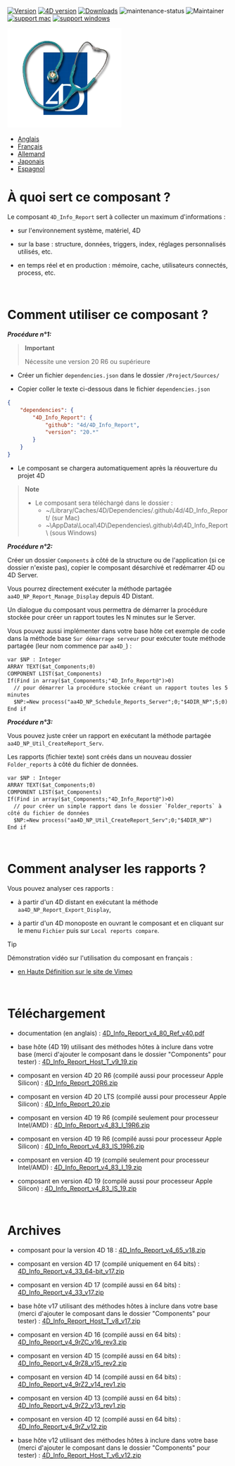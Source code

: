 [![Version](https://img.shields.io/endpoint?url=https://gist.githubusercontent.com/CGareau/dd2aa26e5b6c4152e80e7d3d09f2486a/raw/release_4dir.json)](https://github.com/4d/4D_Info_Report/releases/latest/)
[![4D version](https://img.shields.io/endpoint?url=https://gist.githubusercontent.com/CGareau/dd2aa26e5b6c4152e80e7d3d09f2486a/raw/version_4dir.json)]()
[![Downloads](https://img.shields.io/github/downloads/4d/4D_Info_Report/total.svg)](https://GitHub.com/4d/4D_Info_Report/releases/latest/)
![maintenance-status](https://img.shields.io/badge/maintenance-actively--developed-brightgreen.svg)
![Maintainer](https://img.shields.io/badge/maintainer-ThomasSchlumberger-blue)
<br>
[![support mac](https://img.shields.io/badge/macOS-000000.svg?style=flat-square&logo=apple&labelColor=000000&logoColor=white)]()
[![support windows](https://img.shields.io/badge/windows-0078D6.svg?style=flat-square&logo=MODX&logoColor=white)]()

![info_report](https://raw.githubusercontent.com/4d/4D_Info_Report/main/images/4DIR.png)

-   [Anglais](README.md)
-   [Français](README.fr.md)
-   [Allemand](README.de.md)
-   [Japonais](README.ja.md)
-   [Espagnol](README.es.md)

# À quoi sert ce composant ?

Le composant `4D_Info_Report` sert à collecter un maximum d'informations :

* sur l'environnement système, matériel, 4D

* sur la base : structure, données, triggers, index, réglages personnalisés utilisés, etc.

* en temps réel et en production : mémoire, cache, utilisateurs connectés, process, etc.

<br>

# Comment utiliser ce composant ?

**_Procédure n°1:_**

> **Important**
>
> Nécessite une version 20 R6 ou supérieure

* Créer un fichier `dependencies.json` dans le dossier `/Project/Sources/`

* Copier coller le texte ci-dessous dans le fichier `dependencies.json`

```json
{
	"dependencies": {
		"4D_Info_Report": {
			"github": "4d/4D_Info_Report",
			"version": "20.*"
		}
	}
}
```

* Le composant se chargera automatiquement après la réouverture du projet 4D

> **Note**
>
> * Le composant sera téléchargé dans le dossier :
>   * ~/Library/Caches/4D/Dependencies/.github/4d/4D_Info_Report/ (sur Mac)
>   * ~\AppData\Local\4D\Dependencies\\.github\4d\4D_Info_Report\ (sous Windows)

**_Procédure n°2:_**

Créer un dossier `Components` à côté de la structure ou de l'application (si ce dossier n'existe pas), copier le composant désarchivé et redémarrer 4D ou 4D Server.

Vous pourrez directement exécuter la méthode partagée `aa4D_NP_Report_Manage_Display` depuis 4D Distant.

Un dialogue du composant vous permettra de démarrer la procédure stockée pour créer un rapport toutes les N minutes sur le Server.

Vous pouvez aussi implémenter dans votre base hôte cet exemple de code dans la méthode base `Sur démarrage serveur` pour exécuter toute méthode partagée (leur nom commence par `aa4D_`) :

```4d
var $NP : Integer
ARRAY TEXT($at_Components;0)
COMPONENT LIST($at_Components)
If(Find in array($at_Components;"4D_Info_Report@")>0)
  // pour démarrer la procédure stockée créant un rapport toutes les 5 minutes
  $NP:=New process("aa4D_NP_Schedule_Reports_Server";0;"$4DIR_NP";5;0)
End if
```

**_Procédure n°3:_**

Vous pouvez juste créer un rapport en exécutant la méthode partagée `aa4D_NP_Util_CreateReport_Serv`.

Les rapports (fichier texte) sont créés dans un nouveau dossier `Folder_reports` à côté du fichier de données.

```4d
var $NP : Integer
ARRAY TEXT($at_Components;0)
COMPONENT LIST($at_Components)
If(Find in array($at_Components;"4D_Info_Report@")>0)
  // pour créer un simple rapport dans le dossier `Folder_reports` à côté du fichier de données
  $NP:=New process("aa4D_NP_Util_CreateReport_Serv";0;"$4DIR_NP")
End if
```

<br>

# Comment analyser les rapports ?

Vous pouvez analyser ces rapports :

* à partir d'un 4D distant en exécutant la méthode `aa4D_NP_Report_Export_Display`,

* à partir d'un 4D monoposte en ouvrant le composant et en cliquant sur le menu `Fichier` puis sur `Local reports compare`.

> [!TIP]
> Démonstration vidéo sur l'utilisation du composant en français :
> 
> * [en Haute Définition sur le site de Vimeo](https://vimeo.com/32785939)

<br>

# Téléchargement

* documentation (en anglais) : [4D_Info_Report_v4_80_Ref_v40.pdf](https://github.com/4d/4D_Info_Report/releases/download/archives/4D_Info_Report_v4_80_Ref_v40.pdf)

* base hôte (4D 19) utilisant des méthodes hôtes à inclure dans votre base (merci d'ajouter le composant dans le dossier "Components" pour tester) : [4D_Info_Report_Host_T_v9_19.zip](https://github.com/4d/4D_Info_Report/releases/download/archives/4D_Info_Report_Host_T_v9_19.zip)

* composant en version 4D 20 R6 (compilé aussi pour processeur Apple Silicon) : [4D_Info_Report_20R6.zip](https://github.com/4d/4D_Info_Report/releases/latest/)

* composant en version 4D 20 LTS (compilé aussi pour processeur Apple Silicon) : [4D_Info_Report_20.zip](https://github.com/4d/4D_Info_Report/releases/latest/)

* composant en version 4D 19 R6 (compilé seulement pour processeur Intel/AMD) : [4D_Info_Report_v4_83_I_19R6.zip](https://github.com/4d/4D_Info_Report/releases/download/archives/4D_Info_Report_v4_83_I_19R6.zip)

* composant en version 4D 19 R6 (compilé aussi pour processeur Apple Silicon) : [4D_Info_Report_v4_83_IS_19R6.zip](https://github.com/4d/4D_Info_Report/releases/download/archives/4D_Info_Report_v4_83_IS_19R6.zip)

* composant en version 4D 19 (compilé seulement pour processeur Intel/AMD) : [4D_Info_Report_v4_83_I_19.zip](https://github.com/4d/4D_Info_Report/releases/download/archives/4D_Info_Report_v4_83_I_19.zip)

* composant en version 4D 19 (compilé aussi pour processeur Apple Silicon) : [4D_Info_Report_v4_83_IS_19.zip](https://github.com/4d/4D_Info_Report/releases/download/archives/4D_Info_Report_v4_83_IS_19.zip)

<br>

# Archives

* composant pour la version 4D 18 : [4D_Info_Report_v4_65_v18.zip](https://github.com/4d/4D_Info_Report/releases/download/archives/4D_Info_Report_v4_65_v18.zip)

* composant en version 4D 17 (compilé uniquement en 64 bits) : [4D_Info_Report_v4_33_64-bit_v17.zip](https://github.com/4d/4D_Info_Report/releases/download/archives/4D_Info_Report_v4_33_64-bit_v17.zip)

* composant en version 4D 17 (compilé aussi en 64 bits) : [4D_Info_Report_v4_33_v17.zip](https://github.com/4d/4D_Info_Report/releases/download/archives/4D_Info_Report_v4_33_v17.zip)

* base hôte v17 utilisant des méthodes hôtes à inclure dans votre base (merci d'ajouter le composant dans le dossier "Components" pour tester) : [4D_Info_Report_Host_T_v8_v17.zip](https://github.com/4d/4D_Info_Report/releases/download/archives/4D_Info_Report_Host_T_v8_v17.zip)

* composant en version 4D 16 (compilé aussi en 64 bits) : [4D_Info_Report_v4_9rZC_v16_rev3.zip](https://github.com/4d/4D_Info_Report/releases/download/archives/4D_Info_Report_v4_9rZC_v16_rev3.zip)

* composant en version 4D 15 (compilé aussi en 64 bits) : [4D_Info_Report_v4_9rZ8_v15_rev2.zip](https://github.com/4d/4D_Info_Report/releases/download/archives/4D_Info_Report_v4_9rZ8_v15_rev2.zip)

* composant en version 4D 14 (compilé aussi en 64 bits) : [4D_Info_Report_v4_9rZ2_v14_rev1.zip](https://github.com/4d/4D_Info_Report/releases/download/archives/4D_Info_Report_v4_9rZ2_v14_rev1.zip)

* composant en version 4D 13 (compilé aussi en 64 bits) : [4D_Info_Report_v4_9rZ2_v13_rev1.zip](https://github.com/4d/4D_Info_Report/releases/download/archives/4D_Info_Report_v4_9rZ2_v13_rev1.zip)

* composant en version 4D 12 (compilé aussi en 64 bits) : [4D_Info_Report_v4_9rZ_v12.zip](https://github.com/4d/4D_Info_Report/releases/download/archives/4D_Info_Report_v4_9rZ_v12.zip)

* base hôte v12 utilisant des méthodes hôtes à inclure dans votre base (merci d'ajouter le composant dans le dossier "Components" pour tester) : [4D_Info_Report_Host_T_v6_v12.zip](https://github.com/4d/4D_Info_Report/releases/download/archives/4D_Info_Report_Host_T_v6_v12.zip)
